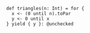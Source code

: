 
    def triangles(n: Int) = for {
      x <- (0 until n).toPar
      y <- 0 until x
    } yield { y }: @unchecked